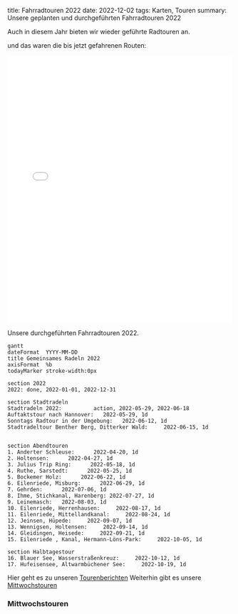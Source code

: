 title: Fahrradtouren 2022
date: 2022-12-02
tags: Karten, Touren
summary: Unsere geplanten und durchgeführten Fahrradtouren 2022

Auch in diesem Jahr bieten wir wieder geführte Radtouren an.

und das waren die bis jetzt gefahrenen Routen:

<iframe width="100%" height="600px" frameborder="0" allowfullscreen src="//umap.openstreetmap.de/de/map/adfc-radtouren-2022_27003?scaleControl=false&miniMap=false&scrollWheelZoom=true&zoomControl=true&allowEdit=false&moreControl=false&searchControl=null&tilelayersControl=null&embedControl=null&datalayersControl=false&onLoadPanel=undefined&captionBar=false"></iframe>

Unsere durchgeführten Fahrradtouren 2022.


``` mermaid
gantt
dateFormat  YYYY-MM-DD
title Gemeinsames Radeln 2022
axisFormat  %b
todayMarker stroke-width:0px

section 2022
2022: done, 2022-01-01, 2022-12-31

section Stadtradeln   
Stadtradeln 2022:          action, 2022-05-29, 2022-06-18
Auftaktstour nach Hannover:   2022-05-29, 1d
Sonntags Radtour in der Umgebung:   2022-06-12, 1d
Stadtradeltour Benther Berg, Ditterker Wald:     2022-06-15, 1d


section Abendtouren
1. Anderter Schleuse:      2022-04-20, 1d
2. Holtensen:      2022-04-27, 1d
3. Julius Trip Ring:      2022-05-18, 1d
4. Ruthe, Sarstedt:      2022-05-25, 1d
5. Bockemer Holz:      2022-06-22, 1d
6. Eilenriede, Misburg:      2022-06-29, 1d
7. Gehrden:      2022-07-06, 1d
8. Ihme, Stichkanal, Harenberg: 2022-07-27, 1d
9. Leinemasch:   2022-08-03, 1d
10. Eilenriede, Herrenhausen:     2022-08-17, 1d
11. Eilenriede, Mittellandkanal:     2022-08-24, 1d
12. Jeinsen, Hüpede:     2022-09-07, 1d
13. Wennigsen, Holtensen:     2022-09-14, 1d
14. Gleidingen, Heisede:     2022-09-21, 1d
15. Eilenriede , Kanal, Hermann-Löns-Park:     2022-10-05, 1d

section Halbtagestour
16. Blauer See, Wasserstraßenkreuz:     2022-10-12, 1d
17. Hufeisensee, Altwarmbüchener See:     2022-10-19, 1d
```

Hier geht es zu unseren [Tourenberichten]({category}Touren)
Weiterhin gibt es unsere [Mittwochstouren]({filename}/pages/Mittwochstour.md)


### Mittwochstouren

